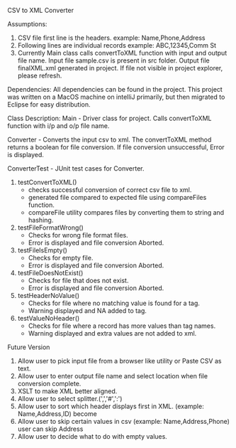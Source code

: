 CSV to XML Converter

Assumptions:
1. CSV file first line is the headers.
	example: Name,Phone,Address
2. Following lines are individual records
	example: ABC,12345,Comm St
3. Currently Main class calls convertToXML function with input and output file name.
	Input file sample.csv is present in src folder.
	Output file finalXML.xml generated in project. 
	If file not visible in project explorer, please refresh.

Dependencies:
All dependencies can be found in the project.
This project was written on a MacOS machine on intelliJ primarily, but then migrated to Eclipse for easy distribution.

Class Description:
Main - Driver class for project. Calls convertToXML function with i/p and o/p file name.

Converter - Converts the input csv to xml. 
The convertToXML method returns a boolean for file conversion.
If file conversion unsuccessful, Error is displayed.

ConverterTest - JUnit test cases for Converter.
1. testConvertToXML()
	- checks successful conversion of correct csv file to xml.
	- generated file compared to expected file using compareFiles function.
	- compareFile utility compares files by converting them to string and hashing.
2. testFileFormatWrong()
	- Checks for wrong file format files.
	- Error is displayed and file conversion Aborted.
3. testFileIsEmpty()
	- Checks for empty file.
	- Error is displayed and file conversion Aborted.
4. testFileDoesNotExist()
	- Checks for file that does not exist.
	- Error is displayed and file conversion Aborted.
5. testHeaderNoValue()
	- Checks for file where no matching value is found for a tag.
	- Warning displayed and NA added to tag.
6. testValueNoHeader()
	- Checks for file where a record has more values than tag names.
	- Warning displayed and extra values are not added to xml.

Future Version
1. Allow user to pick input file from a browser like utility or Paste CSV as text. 
2. Allow user to enter output file name and select location when file conversion complete.
3. XSLT to make XML better aligned.
4. Allow user to select splitter.(',','#',':')
5. Allow user to sort which header displays first in XML.
	(example: Name,Address,ID) become 
	<ID></ID>
	<Name></Name>
	<Address></Address>
6. Allow user to skip certain values in csv 
	(example: Name,Address,Phone) user can skip Address
7. Allow user to decide what to do with empty values.
